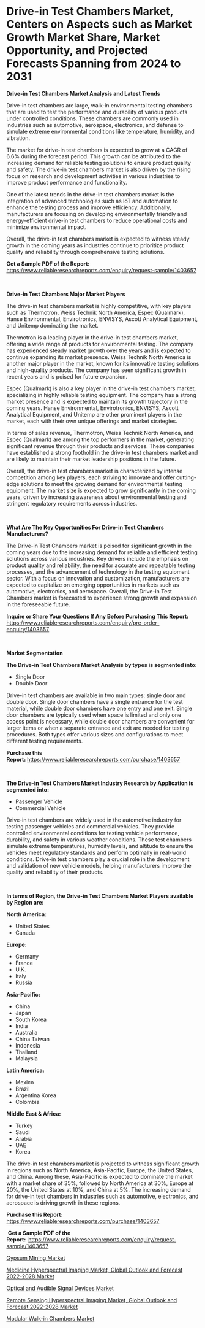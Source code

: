 <p><h1>Drive-in Test Chambers Market, Centers on Aspects such as Market Growth Market Share, Market Opportunity, and Projected Forecasts Spanning from 2024 to 2031</h1></p><p><strong>Drive-in Test Chambers Market Analysis and Latest Trends</strong></p>
<p><p>Drive-in test chambers are large, walk-in environmental testing chambers that are used to test the performance and durability of various products under controlled conditions. These chambers are commonly used in industries such as automotive, aerospace, electronics, and defense to simulate extreme environmental conditions like temperature, humidity, and vibration.</p><p>The market for drive-in test chambers is expected to grow at a CAGR of 6.6% during the forecast period. This growth can be attributed to the increasing demand for reliable testing solutions to ensure product quality and safety. The drive-in test chambers market is also driven by the rising focus on research and development activities in various industries to improve product performance and functionality.</p><p>One of the latest trends in the drive-in test chambers market is the integration of advanced technologies such as IoT and automation to enhance the testing process and improve efficiency. Additionally, manufacturers are focusing on developing environmentally friendly and energy-efficient drive-in test chambers to reduce operational costs and minimize environmental impact.</p><p>Overall, the drive-in test chambers market is expected to witness steady growth in the coming years as industries continue to prioritize product quality and reliability through comprehensive testing solutions.</p></p>
<p><strong>Get a Sample PDF of the Report:&nbsp;</strong> <a href="https://www.reliableresearchreports.com/enquiry/request-sample/1403657">https://www.reliableresearchreports.com/enquiry/request-sample/1403657</a></p>
<p>&nbsp;</p>
<p><strong>Drive-in Test Chambers Major Market Players</strong></p>
<p><p>The drive-in test chambers market is highly competitive, with key players such as Thermotron, Weiss Technik North America, Espec (Qualmark), Hanse Environmental, Envirotronics, ENVISYS, Ascott Analytical Equipment, and Unitemp dominating the market. </p><p>Thermotron is a leading player in the drive-in test chambers market, offering a wide range of products for environmental testing. The company has experienced steady market growth over the years and is expected to continue expanding its market presence. Weiss Technik North America is another major player in the market, known for its innovative testing solutions and high-quality products. The company has seen significant growth in recent years and is poised for future expansion.</p><p>Espec (Qualmark) is also a key player in the drive-in test chambers market, specializing in highly reliable testing equipment. The company has a strong market presence and is expected to maintain its growth trajectory in the coming years. Hanse Environmental, Envirotronics, ENVISYS, Ascott Analytical Equipment, and Unitemp are other prominent players in the market, each with their own unique offerings and market strategies.</p><p>In terms of sales revenue, Thermotron, Weiss Technik North America, and Espec (Qualmark) are among the top performers in the market, generating significant revenue through their products and services. These companies have established a strong foothold in the drive-in test chambers market and are likely to maintain their market leadership positions in the future.</p><p>Overall, the drive-in test chambers market is characterized by intense competition among key players, each striving to innovate and offer cutting-edge solutions to meet the growing demand for environmental testing equipment. The market size is expected to grow significantly in the coming years, driven by increasing awareness about environmental testing and stringent regulatory requirements across industries.</p></p>
<p>&nbsp;</p>
<p><strong>What Are The Key Opportunities For Drive-in Test Chambers Manufacturers?</strong></p>
<p><p>The Drive-in Test Chambers market is poised for significant growth in the coming years due to the increasing demand for reliable and efficient testing solutions across various industries. Key drivers include the emphasis on product quality and reliability, the need for accurate and repeatable testing processes, and the advancement of technology in the testing equipment sector. With a focus on innovation and customization, manufacturers are expected to capitalize on emerging opportunities in markets such as automotive, electronics, and aerospace. Overall, the Drive-in Test Chambers market is forecasted to experience strong growth and expansion in the foreseeable future.</p></p>
<p><strong>Inquire or Share Your Questions If Any Before Purchasing This Report:</strong> <a href="https://www.reliableresearchreports.com/enquiry/pre-order-enquiry/1403657">https://www.reliableresearchreports.com/enquiry/pre-order-enquiry/1403657</a></p>
<p>&nbsp;</p>
<p><strong>Market Segmentation</strong></p>
<p><strong>The Drive-in Test Chambers Market Analysis by types is segmented into:</strong></p>
<p><ul><li>Single Door</li><li>Double Door</li></ul></p>
<p><p>Drive-in test chambers are available in two main types: single door and double door. Single door chambers have a single entrance for the test material, while double door chambers have one entry and one exit. Single door chambers are typically used when space is limited and only one access point is necessary, while double door chambers are convenient for larger items or when a separate entrance and exit are needed for testing procedures. Both types offer various sizes and configurations to meet different testing requirements.</p></p>
<p><strong>Purchase this Report:&nbsp;</strong><a href="https://www.reliableresearchreports.com/purchase/1403657">https://www.reliableresearchreports.com/purchase/1403657</a></p>
<p>&nbsp;</p>
<p><strong>The Drive-in Test Chambers Market Industry Research by Application is segmented into:</strong></p>
<p><ul><li>Passenger Vehicle</li><li>Commercial Vehicle</li></ul></p>
<p><p>Drive-in test chambers are widely used in the automotive industry for testing passenger vehicles and commercial vehicles. They provide controlled environmental conditions for testing vehicle performance, durability, and safety in various weather conditions. These test chambers simulate extreme temperatures, humidity levels, and altitude to ensure the vehicles meet regulatory standards and perform optimally in real-world conditions. Drive-in test chambers play a crucial role in the development and validation of new vehicle models, helping manufacturers improve the quality and reliability of their products.</p></p>
<p>&nbsp;</p>
<p><strong>In terms of Region, the Drive-in Test Chambers Market Players available by Region are:</strong></p>
<p>
    <p> <strong> North America: </strong>
        <ul>
            <li>United States</li>
            <li>Canada</li>
        </ul>
        </p> 
    <p> <strong> Europe: </strong>
        <ul>
            <li>Germany</li>
            <li>France</li>
            <li>U.K.</li>
            <li>Italy</li>
            <li>Russia</li>
        </ul>
        </p> 
    <p> <strong> Asia-Pacific: </strong>
        <ul>
            <li>China</li>
            <li>Japan</li>
            <li>South Korea</li>
            <li>India</li>
            <li>Australia</li>
            <li>China Taiwan</li>
            <li>Indonesia</li>
            <li>Thailand</li>
            <li>Malaysia</li>
        </ul>
        </p> 
    <p> <strong> Latin America: </strong>
        <ul>
            <li>Mexico</li>
            <li>Brazil</li>
            <li>Argentina Korea</li>
            <li>Colombia</li>
        </ul>
        </p> 
    <p> <strong> Middle East & Africa: </strong>
        <ul>
            <li>Turkey</li>
            <li>Saudi</li>
            <li>Arabia</li>
            <li>UAE</li>
            <li>Korea</li>
        </ul>
    </p>
    </p>
<p><p>The drive-in test chambers market is projected to witness significant growth in regions such as North America, Asia-Pacific, Europe, the United States, and China. Among these, Asia-Pacific is expected to dominate the market with a market share of 35%, followed by North America at 30%, Europe at 20%, the United States at 10%, and China at 5%. The increasing demand for drive-in test chambers in industries such as automotive, electronics, and aerospace is driving growth in these regions.</p></p>
<p><strong>Purchase this Report: </strong><a href="https://www.reliableresearchreports.com/purchase/1403657">https://www.reliableresearchreports.com/purchase/1403657</a></p>
<p>&nbsp;<strong>Get a Sample PDF of the Report:&nbsp;&nbsp;</strong><a href="https://www.reliableresearchreports.com/enquiry/request-sample/1403657">https://www.reliableresearchreports.com/enquiry/request-sample/1403657</a></p>
<p><strong></strong></p>
<p><p><a href="https://view.publitas.com/reportprime-1/gypsum-mining-market-challenges-opportunities-and-growth-drivers-and-major-market-players-forecasted-for-period-from-2024-2031/">Gypsum Mining Market</a></p><p><a href="https://iodized-pantydraco-05c.notion.site/Medicine-Hyperspectral-Imaging-Market-Global-Outlook-and-Forecast-2022-2028-Market-A-Comprehensive-7d9456e6a22e4da7bbe50a8f0257e1c7">Medicine Hyperspectral Imaging Market, Global Outlook and Forecast 2022-2028 Market</a></p><p><a href="https://issuu.com/reportprime-2/docs/optical-and-audible-signal-devices-market-size-203">Optical and Audible Signal Devices Market</a></p><p><a href="https://military-diascia-e68.notion.site/Remote-Sensing-Hyperspectral-Imaging-Market-Global-Outlook-and-Forecast-2022-2028-Market-Provides-D-86ac1590a84d4b8caa5b5141d5d269b9">Remote Sensing Hyperspectral Imaging Market, Global Outlook and Forecast 2022-2028 Market</a></p><p><a href="https://github.com/josesg55/Market-Research-Report-List-1/blob/main/modular-walk-in-chambers-market.md">Modular Walk-in Chambers Market</a></p></p>